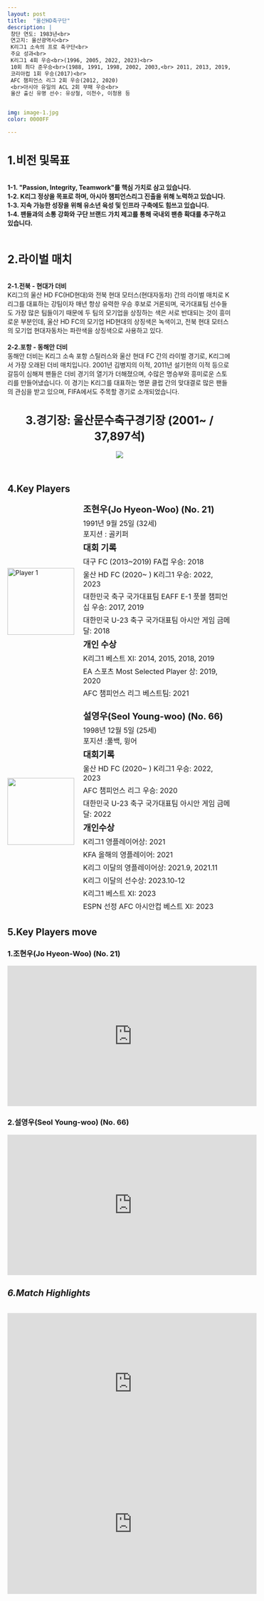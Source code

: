 ```yaml
---
layout: post
title:  "울산HD축구단"
description: |
 창단 연도: 1983년<br> 
 연고지: 울산광역시<br>
 K리그1 소속의 프로 축구단<br>
 주요 성과<br>
 K리그1 4회 우승<br>(1996, 2005, 2022, 2023)<br>
 10회 최다 준우승<br>(1988, 1991, 1998, 2002, 2003,<br> 2011, 2013, 2019, 2020, 2021)<br>
 코리아컵 1회 우승(2017)<br>
 AFC 챔피언스 리그 2회 우승(2012, 2020)
 <br>아시아 유일의 ACL 2회 무패 우승<br>
 울산 출신 유명 선수: 유상철, 이천수, 이청용 등


img: image-1.jpg
color: 0000FF

---
```

<html> <head> <title>Hyundai Motors Jeonbuk</title> <style> .player-info { display: flex; align-items: center; margin-bottom: 20px; } .player-info img { width: 150px; height: 150px; margin-right: 20px; } .player-info h3 { font-size: 20px; margin: 0; } .player-info p { font-size: 16px; margin: 5px 0; } h5 { font-size: 24px; /* 폰트 크기 24px로 변경 */ } h1{ font-size: 25px; font-weight: bold; /* 글씨체 두껍게 */ } </style> <h1>1.비전 및목표</h1><br> 
<b>1-1. "Passion, Integrity, Teamwork"를 핵심 가치로 삼고 있습니다.</b><br> 
<b>1-2. K리그 정상을 목표로 하며, 아시아 챔피언스리그 진출을 위해 노력하고 있습니다.</b><br> 
<b>1-3. 지속 가능한 성장을 위해 유소년 육성 및 인프라 구축에도 힘쓰고 있습니다.</b><br> 
<b>1-4. 팬들과의 소통 강화와 구단 브랜드 가치 제고를 통해 국내외 팬층 확대를 추구하고 있습니다.</b><br><br> 
<h1>2.라이벌 매치</h1> <br> 
<b>2-1.전북 - 현대가 더비</b><br> K리그의 울산 HD FC(HD현대)와 전북 현대 모터스(현대자동차) 간의 라이벌 매치로 K리그를 대표하는 강팀이자 매년 항상 유력한 우승 후보로 거론되며, 국가대표팀 선수들도 가장 많은 팀들이기 때문에 두 팀의 모기업을 상징하는 색은 서로 반대되는 것이 흥미로운 부분인데, 울산 HD FC의 모기업 HD현대의 상징색은 녹색이고, 전북 현대 모터스의 모기업 현대자동차는 파란색을 상징색으로 사용하고 있다.<br><br> 
<b>2-2.포항 - 동해안 더비</b><br> 동해안 더비는 K리그 소속 포항 스틸러스와 울산 현대 FC 간의 라이벌 경기로, K리그에서 가장 오래된 더비 매치입니다. 2001년 김병지의 이적, 2011년 설기현의 이적 등으로 갈등이 심해져 팬들은 더비 경기의 열기가 더해졌으며, 수많은 명승부와 흥미로운 스토리를 만들어냈습니다. 이 경기는 K리그를 대표하는 명문 클럽 간의 맞대결로 많은 팬들의 관심을 받고 있으며, FIFA에서도 주목할 경기로 소개되었습니다.
<body>
  <header>
    <h1>3.경기장: 울산문수축구경기장 (2001~ / 37,897석)</h1>
    <img src="https://i.namu.wiki/i/P38Ocvg6rXbEK8ggCCBGsBqtLssdKxEIK33fruIYATcONq56hFlacPPKIzGh9Ctoc6x3LJTwqxUxictm3XKi5NnpR_LuMq_GsC_mmXL5Fw019JFcdj0k3nbmq7dJDW5YLBIpx1LPFxmwabshNmdA3g.webp">
  </header>
  <main>
    <section>
      <h2>4.Key Players</h2>
      <div class="player-info">
        <img src="https://i.namu.wiki/i/oVyAUTOqFNE1MA6Vnukt6q6MuON9YKbgLH0IMVKo629pLZcXIJdpEBjSY5khaVdiqGAwf4fSVNWxIB7SquWTwptOSpBunvYf1vi6h4SeA32HoAZu980O9hRFqMlgEK57PCtF5_Fsf6bkUNfmSdjy2A.webp"
          alt="Player 1">
        <div>
          <h3>조현우(Jo Hyeon-Woo) (No. 21)</h3> <p>1991년 9월 25일 (32세)<br> 포지션 : 골키퍼</p> <p><strong style="font-size: 1.2em;">대회 기록</strong></p>
          <p>대구 FC (2013~2019) FA컵 우승: 2018</p>
          <p>울산 HD FC (2020~ ) K리그1 우승: 2022, 2023</p>
          <p>대한민국 축구 국가대표팀 EAFF E-1 풋볼 챔피언십 우승: 2017, 2019</p>
          <p>대한민국 U-23 축구 국가대표팀 아시안 게임 금메달: 2018</p> 
          <p><strong style="font-size: 1.2em;">개인 수상</strong></p> 
          <p>K리그1 베스트 XI: 2014, 2015, 2018, 2019</p> 
          <p>EA 스포츠 Most Selected Player 상: 2019, 2020</p> 
          <p>AFC 챔피언스 리그 베스트팀: 2021</p>
        </div>
      </div>
      <div class="player-info">
        <img src="https://i.namu.wiki/i/Gk8lZ7Ez7QI8E90p8CZzHnLTZb371j7IeHdBW-cbhVhOmO81HKAsvBSGeX6ZD-NS20E9bwQU1ZcmVh308zk8obwryNNHRZFy1luyKONzz53tkhEkOH1Fbush8OfIwdaMlukhxwLBqncfU13m8UjyZw.webp">
        <div>
          <h3>설영우(Seol Young-woo) (No. 66)</h3> <p>1998년 12월 5일 (25세)<br> 포지션 :풀백, 윙어</p>
          <p><strong style="font-size: 1.2em;">대회기록</strong></p> 
          <p>울산 HD FC (2020~ ) K리그1 우승: 2022, 2023</p> 
          <p>AFC 챔피언스 리그 우승: 2020</p> 
          <p>대한민국 U-23 축구 국가대표팀 아시안 게임 금메달: 2022</p> 
          <p><strong style="font-size: 1.2em;">개인수상</strong></p> 
          <p>K리그1 영플레이어상: 2021</p> 
          <p>KFA 올해의 영플레이어: 2021</p> 
          <p>K리그 이달의 영플레이어상: 2021.9, 2021.11</p> 
          <p>K리그 이달의 선수상: 2023.10-12</p> 
          <p>K리그1 베스트 XI: 2023</p> 
          <p>ESPN 선정 AFC 아시안컵 베스트 XI: 2023</p>
        </div>
      </div>
    </section>
    <section>
      <h2>5.Key Players move</h2>
      <h4>
      <h3>1.조현우(Jo Hyeon-Woo) (No. 21)</h3>
      <iframe width="560" height="315" src="https://www.youtube.com/embed/kGYdLxiyEMc" frameborder="0" allow="accelerometer; autoplay; encrypted-media; gyroscope; picture-in-picture" allowfullscreen></iframe>
      <h3>2.설영우(Seol Young-woo) (No. 66)</h3>
      <iframe width="560" height="315" src="https://www.youtube.com/embed/rVNz3SEdsmY" frameborder="0" allow="accelerometer; autoplay; encrypted-media; gyroscope; picture-in-picture" allowfullscreen></iframe>
      </h4> 
    </section>
    <section>
      <h5 style="font-size: 20px;">6.Match Highlights</h5>
      <iframe width="560" height="315" src="https://www.youtube.com/embed/0xHRk2p6WaE" frameborder="0" allow="accelerometer; autoplay; encrypted-media; gyroscope; picture-in-picture" allowfullscreen></iframe>
      <iframe width="560" height="315" src="https://www.youtube.com/embed/5jEmLj12A80" frameborder="0" allow="accelerometer; autoplay; encrypted-media; gyroscope; picture-in-picture" allowfullscreen></iframe>
    </section>
  </main>
</body>
</html>